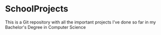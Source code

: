 # SchoolProjects

This is a Git repository with all the important projects I've done so far in my Bachelor's Degree in Computer Science